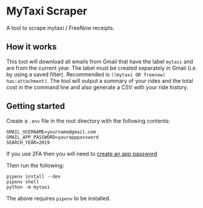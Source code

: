 # MyTaxi Scraper

A tool to scrape mytaxi / FreeNow receipts.

## How it works

This tool will download all emails from Gmail that have the label `mytaxi` and are from the current year. The label must be created separately in Gmail (i.e. by using a saved filter). Recommended is `((mytaxi OR freenow) has:attachment)`. The tool will output a summary of your rides and the total cost in the command line and also generate a CSV with your ride history.

## Getting started

Create a `.env` file in the root directory with the following contents:

    GMAIL_USERNAME=yourname@gmail.com
    GMAIL_APP_PASSWORD=yourapppassword
    SEARCH_YEAR=2019

If you use 2FA then you will need to [create an app password](https://devanswers.co/create-application-specific-password-gmail/)

Then run the following:

    pipenv install --dev
    pipenv shell
    python -m mytaxi

The above requires `pipenv` to be installed.
